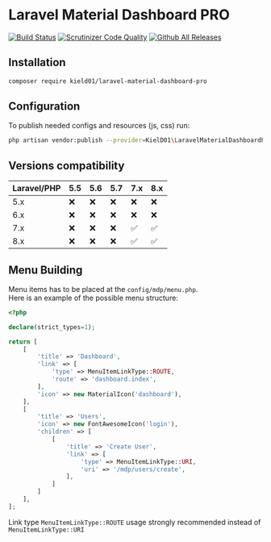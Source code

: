 # Laravel Material Dashboard PRO

[![Build Status](https://scrutinizer-ci.com/g/KielD-01/laravel-material-dashboard-pro/badges/build.png?b=main)](https://scrutinizer-ci.com/g/KielD-01/laravel-material-dashboard-pro/build-status/main)
[![Scrutinizer Code Quality](https://scrutinizer-ci.com/g/KielD-01/laravel-material-dashboard-pro/badges/quality-score.png?b=main)](https://scrutinizer-ci.com/g/KielD-01/laravel-material-dashboard-pro/?branch=main)
[![Github All Releases](https://img.shields.io/github/downloads/KielD-01/laravel-material-dashboard-pro/total.svg)]()

## Installation

```bash
composer require kield01/laravel-material-dashboard-pro
```

## Configuration
To publish needed configs and resources (js, css) run:    
```bash
php artisan vendor:publish --provider=KielD01\LaravelMaterialDashboardPro\Providers\CoreServiceProvider
```

## Versions compatibility
|Laravel/PHP|5.5                |5.6                |5.7             |7.x               |8.x               |
|-----------|------------------|------------------|------------------|------------------|------------------|
|5.x        |:x:|:x:|:x:|:x:|:x:|
|6.x        |:x:|:x:|:x:|:x:|:x:|
|7.x        |:x:|:x:|:x:|:white_check_mark:|:white_check_mark:|
|8.x        |:x:|:x:|:x:|:white_check_mark:|:white_check_mark:|

## Menu Building
Menu items has to be placed at the `config/mdp/menu.php`.   
Here is an example of the possible menu structure:  
```php
<?php

declare(strict_types=1);

return [
    [
        'title' => 'Dashboard',
        'link' => [
            'type' => MenuItemLinkType::ROUTE,
            'route' => 'dashboard.index',
        ],
        'icon' => new MaterialIcon('dashboard'),
    ],
    [
        'title' => 'Users',
        'icon' => new FontAwesomeIcon('login'),
        'children' => [
            [
                'title' => 'Create User',
                'link' => [
                    'type' => MenuItemLinkType::URI,
                    'uri' => '/mdp/users/create',
                ],
            ]
        ]
    ],
];
```

Link type `MenuItemLinkType::ROUTE` usage strongly recommended instead of `MenuItemLinkType::URI`
